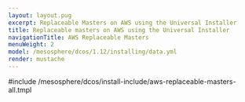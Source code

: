 ```yaml
---
layout: layout.pug
excerpt: Replaceable Masters on AWS using the Universal Installer
title: Replaceable masters on AWS using the Universal Installer
navigationTitle: AWS Replaceable Masters
menuWeight: 2
model: /mesosphere/dcos/1.12/installing/data.yml
render: mustache
---
```


#include /mesosphere/dcos/install-include/aws-replaceable-masters-all.tmpl
